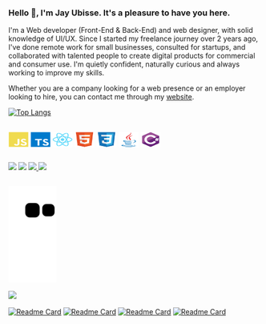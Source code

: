 ### Hello 👋, I'm Jay Ubisse. It's a pleasure to have you here. 

I'm a Web developer (Front-End & Back-End) and web designer, with solid knowledge of UI/UX.
Since I started my freelance journey over 2 years ago, I've done remote work for small businesses, consulted for startups, and collaborated with talented people to create digital products for commercial and consumer use. I'm quietly confident, naturally curious and always working to improve my skills.

Whether you are a company looking for a web presence or an employer looking to hire, you can contact me through my <a href="https://jay-ubisse.com/">website</a>.

<!-- [![Anurag's GitHub stats](https://github-readme-stats.vercel.app/api?username=jay-ubisse&count_private=true&include_all_commits=false&theme=radical&show_icons=true)](https://github.com/anuraghazra/github-readme-stats)
-->

[![Top Langs](https://github-readme-stats.vercel.app/api/top-langs/?username=jay-ubisse&langs_count=10&layout=compact)](https://github.com/anuraghazra/github-readme-stats)

<div style="display: inline_block"><br>
  <img align="center" alt="Rafa-Js" height="30" width="40" src="https://raw.githubusercontent.com/devicons/devicon/master/icons/javascript/javascript-plain.svg">
  <img align="center" alt="Rafa-Ts" height="30" width="40" src="https://raw.githubusercontent.com/devicons/devicon/master/icons/typescript/typescript-plain.svg">
  <img align="center" alt="Rafa-React" height="30" width="40" src="https://raw.githubusercontent.com/devicons/devicon/master/icons/react/react-original.svg">
  <img align="center" alt="Rafa-HTML" height="30" width="40" src="https://raw.githubusercontent.com/devicons/devicon/master/icons/html5/html5-original.svg">
  <img align="center" alt="Rafa-CSS" height="30" width="40" src="https://raw.githubusercontent.com/devicons/devicon/master/icons/css3/css3-original.svg">
  <img align="center" alt="Rafa-Python" height="30" width="40" src="https://raw.githubusercontent.com/devicons/devicon/master/icons/java/java-original.svg">
  <img align="center" alt="Rafa-Csharp" height="30" width="40" src="https://raw.githubusercontent.com/devicons/devicon/master/icons/csharp/csharp-original.svg">
 </div>
  
  ##
 
<div> 
   <a href="https://www.instagram.com/miroo_cossa/" target="_blank"><img src="https://img.shields.io/badge/-Instagram-%23E4405F?style=for-the-badge&logo=instagram&logoColor=white"></a>
  <a href = "joaquimubisse@gmail.com"target="_blank"><img src="https://img.shields.io/badge/-Gmail-%23333?style=for-the-badge&logo=gmail&logoColor=white"></a>
  <a href="https://wa.me/+258848839501?text=Olá%20Jay%20Ubisse,%20Gostaria%20de%20trabalhar%20contigo%20no%20desenvolvimento%20do%20meu%20website."  target="_blank"><img src="https://img.shields.io/badge/WhatsApp-25D366?style=for-the-badge&logo=whatsapp&logoColor=white"> </a>
<a href="[https://www.linkedin.com/in/JoaquimUbisse](https://www.linkedin.com/in/joaquimubisse/)" target="_blank"><img src="https://img.shields.io/badge/-LinkedIn-%230077B5?style=for-the-badge&logo=linkedin&logoColor=white"></a>    

 ##
 ![Snake animation](https://github.com/Jay-Ubisse/Jay-Ubisse/blob/output/github-contribution-grid-snake.svg)
 
![](https://komarev.com/ghpvc/?username=jay-ubisse)

[![Readme Card](https://github-readme-stats.vercel.app/api/pin/?username=jay-ubisse&repo=portfolio)](https://github.com/anuraghazra/github-readme-stats)
[![Readme Card](https://github-readme-stats.vercel.app/api/pin/?username=jay-ubisse&repo=portal-fct)](https://github.com/anuraghazra/github-readme-stats)
[![Readme Card](https://github-readme-stats.vercel.app/api/pin/?username=jay-ubisse&repo=binario-store)](https://github.com/anuraghazra/github-readme-stats)
[![Readme Card](https://github-readme-stats.vercel.app/api/pin/?username=jay-ubisse&repo=ujc-community)](https://github.com/anuraghazra/github-readme-stats)
